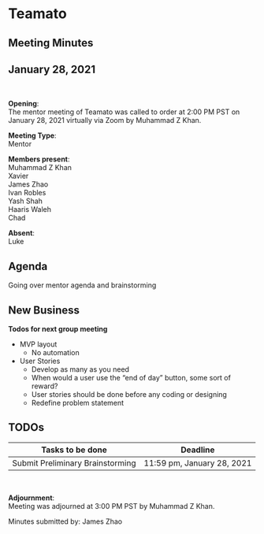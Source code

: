 # Teamato

## Meeting Minutes
## January 28, 2021
<br>

**Opening**:  
The mentor meeting of Teamato was called to order at 2:00 PM PST on January 28, 2021 virtually via Zoom by Muhammad Z Khan.

**Meeting Type**:  
Mentor

**Members present**:  
Muhammad Z Khan  
Xavier  
James Zhao  
Ivan Robles  
Yash Shah  
Haaris Waleh  
Chad

**Absent**:  
Luke

## Agenda
Going over mentor agenda and brainstorming

## New Business
**Todos for next group meeting**  
- MVP layout
  - No automation
- User Stories
  - Develop as many as you need
  - When would a user use the “end of day” button, some sort of reward?
  - User stories should be done before any coding or designing
  - Redefine problem statement


## TODOs
| Tasks to be done | Deadline |
| ---------------- | -------- |
| Submit Preliminary Brainstorming | 11:59 pm, January 28, 2021 |

<br>

**Adjournment**:  
Meeting was adjourned at 3:00 PM PST by Muhammad Z Khan.

Minutes submitted by: James Zhao
